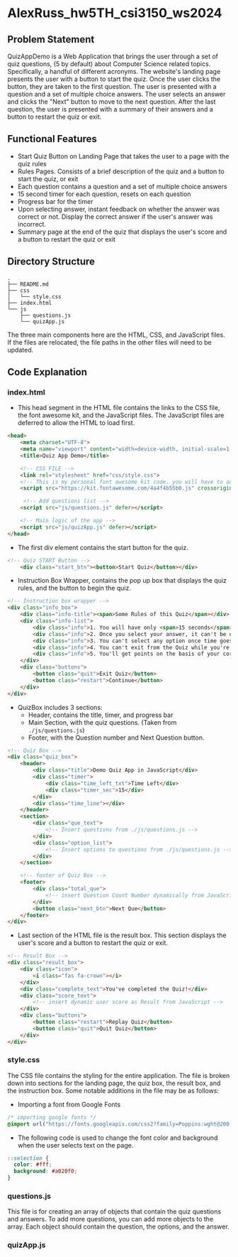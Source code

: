 # AlexRuss_hw5TH_csi3150_ws2024

## Problem Statement
QuizAppDemo is a Web Application that brings the user through a set of quiz questions, (5 by default) about Computer Science related topics. Specifically, a handful of different acronyms. The website's landing page presents the user with a button to start the quiz. Once the user clicks the button, they are taken to the first question. The user is presented with a question and a set of multiple choice answers. The user selects an answer and clicks the "Next" button to move to the next question. After the last question, the user is presented with a summary of their answers and a button to restart the quiz or exit.

## Functional Features
- Start Quiz Button on Landing Page that takes the user to a page with the quiz rules
- Rules Pages. Consists of a brief description of the quiz and a button to start the quiz, or exit
- Each question contains a question and a set of multiple choice answers
- 15 second timer for each question, resets on each question
- Progress bar for the timer
- Upon selecting answer, instant feedback on whether the answer was correct or not. Display the correct answer if the user's answer was incorrect.
- Summary page at the end of the quiz that displays the user's score and a button to restart the quiz or exit

## Directory Structure
```
.
├── README.md
├── css
│   └── style.css
├── index.html
└── js
    ├── questions.js
    └── quizApp.js
```
The three main components here are the HTML, CSS, and JavaScript files. If the files are relocated, the file paths in the other files will need to be updated.

## Code Explanation
### index.html
- This head segment in the HTML file contains the links to the CSS file, the font awesome kit, and the JavaScript files. The JavaScript files are deferred to allow the HTML to load first.
```html
<head>
    <meta charset="UTF-8">
    <meta name="viewport" content="width=device-width, initial-scale=1.0">
    <title>Quiz App Demo</title>

    <!-- CSS FILE -->
    <link rel="stylesheet" href="css/style.css">
    <!-- This is my personal font awesome kit code. you will have to add your own after you register with email-->
    <script src="https://kit.fontawesome.com/4a4f4b55b0.js" crossorigin="anonymous"></script>

     <!-- Add questions list -->
    <script src="js/questions.js" defer></script>

    <!-- Main logic of the app -->
    <script src="js/quizApp.js" defer></script>
</head>
```

- The first div element contains the start button for the quiz.
```html
<!-- Quiz START Button -->
    <div class="start_btn"><button>Start Quiz</button></div>
```

- Instruction Box Wrapper, contains the pop up box that displays the quiz rules, and the button to begin the quiz.
```html
<!-- Instruction box wrapper -->
<div class="info_box">
    <div class="info-title"><span>Some Rules of this Quiz</span></div>
    <div class="info-list">
        <div class="info">1. You will have only <span>15 seconds</span> per each question.</div>
        <div class="info">2. Once you select your answer, it can't be undone.</div>
        <div class="info">3. You can't select any option once time goes off.</div>
        <div class="info">4. You can't exit from the Quiz while you're playing.</div>
        <div class="info">5. You'll get points on the basis of your correct answers.</div>
    </div>
    <div class="buttons">
        <button class="quit">Exit Quiz</button>
        <button class="restart">Continue</button>
    </div>
</div>
```

- QuizBox includes 3 sections:
    - Header, contains the title, timer, and progress bar
    - Main Section, with the quiz questions. (Taken from `./js/questions.js`)
    - Footer, with the Question number and Next Question button.
```html
<!-- Quiz Box -->
<div class="quiz_box">
    <header>
        <div class="title">Demo Quiz App in JavaScript</div>
        <div class="timer">
            <div class="time_left_txt">Time Left</div>
            <div class="timer_sec">15</div>
        </div>
        <div class="time_line"></div>
    </header>
    <section>
        <div class="que_text">
            <!-- Insert questions from ./js/questions.js -->
        </div>
        <div class="option_list">
            <!-- Insert options to questions from ./js/questions.js -->
        </div>
    </section>

    <!-- footer of Quiz Box -->
    <footer>
        <div class="total_que">
            <!-- insert Question Count Number dynamically from JavaScript App logic -->
        </div>
        <button class="next_btn">Next Que</button>
    </footer>
</div>
```

- Last section of the HTML file is the result box. This section displays the user's score and a button to restart the quiz or exit.
```html
<!-- Result Box -->
<div class="result_box">
    <div class="icon">
        <i class="fas fa-crown"></i>
    </div>
    <div class="complete_text">You've completed the Quiz!</div>
    <div class="score_text">
        <!-- insert dynamic user score as Result from JavaScript -->
    </div>
    <div class="buttons">
        <button class="restart">Replay Quiz</button>
        <button class="quit">Quit Quiz</button>
    </div>
</div>
```

### style.css
The CSS file contains the styling for the entire application. The file is broken down into sections for the landing page, the quiz box, the result box, and the instruction box. Some notable additions in the file may be as follows:
- Importing a font from Google Fonts
```css
/* importing google fonts */
@import url("https://fonts.googleapis.com/css2?family=Poppins:wght@200;300;400;500;600;700&display=swap");
```

- The following code is used to change the font color and background when the user selects text on the page.
```css
::selection {
  color: #fff;
  background: #a020f0;
}
```


### questions.js
This file is for creating an array of objects that contain the quiz questions and answers. To add more questions, you can add more objects to the array. Each object should contain the question, the options, and the answer.

### quizApp.js

